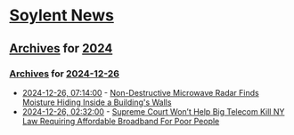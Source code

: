 # [Soylent News](../../../README.md)

## [Archives](../../index.md) for [2024](../index.md)

### [Archives](../../index.md) for [2024-12-26](index.md)

* [2024-12-26, 07:14:00](https://soylentnews.org/article.pl?sid=24/12/24/1516244&from=rss) - [Non-Destructive Microwave Radar Finds Moisture Hiding Inside a Building's Walls](https://soylentnews.org/article.pl?sid=24/12/24/1516244&from=rss)
* [2024-12-26, 02:32:00](https://soylentnews.org/article.pl?sid=24/12/24/1512246&from=rss) - [Supreme Court Won’t Help Big Telecom Kill NY Law Requiring Affordable Broadband For Poor People](https://soylentnews.org/article.pl?sid=24/12/24/1512246&from=rss)
